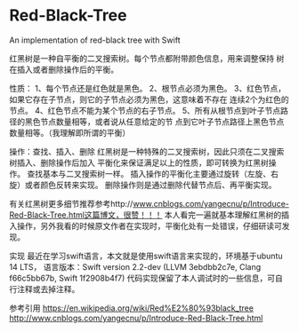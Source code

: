 # Red-Black-Tree
An implementation of red-black tree with Swift

红黑树是一种自平衡的二叉搜索树。每个节点都附带颜色信息，用来调整保持
树在插入或者删除操作后的平衡。

性质：
1、每个节点还是红色就是黑色。
2、根节点必须为黑色。
3、红色节点，如果它存在子节点，则它的子节点必须为黑色，这意味着不存在
   连续2个为红色的节点。
4、红色节点不能为某个节点的右子节点。
5、所有从根节点到叶子节点路径的黑色节点数量相等，或者说从任意给定的节
   点到它叶子节点路径上黑色节点数量相等。（我理解即所谓的平衡）

操作：查找、插入、删除
红黑树是一种特殊的二叉搜索树，因此只须在二叉搜索树插入、删除操作后加入
平衡化来保证满足以上的性质，即可转换为红黑树操作。
查找基本与二叉搜索树一样。
插入操作的平衡化主要通过旋转（左旋、右旋）或者颜色反转来实现。
删除操作则是通过删除代替节点后、再平衡实现。

有关红黑树更多细节推荐参考http://www.cnblogs.com/yangecnu/p/Introduce-Red-Black-Tree.html这篇博文，很赞！！！
本人看完一遍就基本理解红黑树的插入操作，另外我看的时候原文作者在实现时，平衡化处有一处错误，仔细研读可发现。

实现
最近在学习swift语言，本文就是使用swift语言来实现的，环境基于ubuntu 14 LTS，
语言版本：Swift version 2.2-dev (LLVM 3ebdbb2c7e, Clang f66c5bb67b, Swift 1f2908b4f7)
代码实现保留了本人调试时的一些信息，可自行注释或去掉注释。

参考引用
https://en.wikipedia.org/wiki/Red%E2%80%93black_tree
http://www.cnblogs.com/yangecnu/p/Introduce-Red-Black-Tree.html
